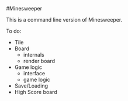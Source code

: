 #Minesweeper

This is a command line version of Minesweeper.

To do:

* Tile
* Board
  * internals
  * render board
* Game logic
  * interface
  * game logic
* Save/Loading
* High Score board
